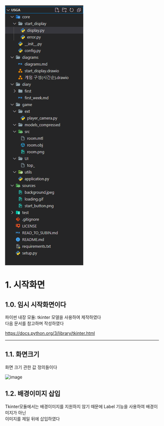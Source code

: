 ![[디렉토리]([diary/first/directories.png](https://github.com/urinlee/USGA/blob/main/diary/first/directories.png?raw=true))](https://github.com/urinlee/USGA/blob/main/diary/first/directories.png?raw=true)


# 1. 시작화면

## 1.0. 임시 시작화면이다

파이썬 내장 모듈: tkinter 모델을 사용하여 제작하였다  
다음 문서를 참고하며 작성하였다     
  
https://docs.python.org/3/library/tkinter.html



  
----

## 1.1. 화면크기
화면 크기 관한 값 정의들이다

![image](https://github.com/urinlee/USGA/assets/62046969/c75747ce-0e00-4522-95a3-b95ee0246a10)

## 1.2. 배경이미지 삽입
Tkinter모듈에서는 배경이미지를 지원하지 않기 때문에 Label 기능을 사용하여 배경이미지가 아닌  
이미지를 제일 뒤에 삽입하였다


